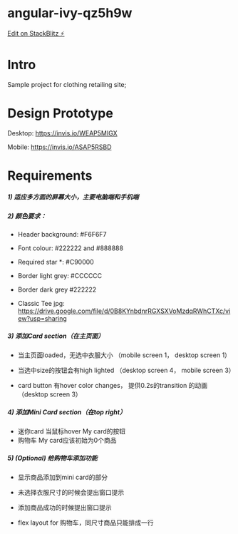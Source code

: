# angular-ivy-qz5h9w

[Edit on StackBlitz ⚡️](https://stackblitz.com/edit/angular-ivy-qz5h9w)

# Intro
Sample project for clothing retailing site;

# Design Prototype
Desktop: https://invis.io/WEAP5MIGX

Mobile: https://invis.io/ASAP5RSBD

# Requirements

##### 1)  适应多方面的屏幕大小，主要电脑端和手机端

##### 2) 颜色要求： 

* Header background: #F6F6F7

* Font colour:  #222222 and #888888

* Required star *: #C90000

* Border light grey: #CCCCCC

* Border dark grey #222222

* Classic Tee jpg: https://drive.google.com/file/d/0B8KYnbdnrRGXSXVoMzdqRWhCTXc/view?usp=sharing

##### 3) 添加Card section（在主页面）

* 当主页面loaded，无选中衣服大小 （mobile screen 1， desktop screen 1）

* 当选中size的按钮会有high lighted （desktop screen 4， mobile screen 3）

* card button 有hover color changes， 提供0.2s的transition 的动画（desktop screen 3）

##### 4) 添加Mini Card section（在top right）

*  迷你card 当鼠标hover My card的按钮 
*  购物车 My card应该初始为0个商品

##### 5) (Optional) 给购物车添加功能

* 显示商品添加到mini card的部分

* 未选择衣服尺寸的时候会提出窗口提示

* 添加商品成功的时候提出窗口提示

* flex layout for 购物车，同尺寸商品只能排成一行

